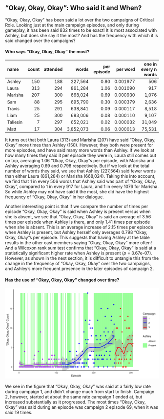 
## “Okay, Okay, Okay”: Who said it and When?

“Okay, Okay, Okay” has been said a lot over the two campaigns of
Critical Role. Looking just at the main campaign episodes, and only
during gameplay, it has been said 832 times to be exact\! It is most
associated with Ashley, but does she say it the most? And has the
frequency with which it is said changed over the campaigns?

#### Who says “Okay, Okay, Okay” the most?

| name     | count | attended |     words | per episode | per word | one in every n words |
| :------- | ----: | -------: | --------: | ----------: | -------: | -------------------: |
| Ashley   |   150 |      188 |   227,564 |        0.80 | 0.001977 |                  506 |
| Laura    |   313 |      294 |   861,284 |        1.06 | 0.001090 |                  917 |
| Marisha  |   207 |      300 |   668,024 |        0.69 | 0.000930 |                1,076 |
| Sam      |    88 |      295 |   695,790 |        0.30 | 0.000379 |                2,636 |
| Travis   |    25 |      291 |   638,841 |        0.09 | 0.000117 |                8,518 |
| Liam     |    25 |      300 |   683,006 |        0.08 | 0.000110 |                9,107 |
| Taliesin |     7 |      297 |   652,021 |        0.02 | 0.000032 |               31,049 |
| Matt     |    17 |      304 | 3,852,073 |        0.06 | 0.000013 |               75,531 |

It turns out that both Laura (313) and Marisha (207) have said “Okay,
Okay, Okay” more times than Ashley (150). However, they both were
present for more episodes, and have said many more words than Ashley. If
we look at how many times they said it per episode they were in, Laura
still comes out on top, averaging 1.06 “Okay, Okay, Okay”s per episode,
with Marisha and Ashley averaging 0.69 and 0.798 respectively. But if we
look at the total number of words they said, we see that Ashley
(227,564) said fewer words than either Laura (861,284) or Marisha
(668,024). Taking this into account, we find that 1 in every 506 words
that Ashley said was part of “Okay, Okay, Okay”, compared to 1 in every
917 for Laura, and 1 in every 1076 for Marisha. So while Ashley may not
have said it the most, she did have the highest frequency of “Okay,
Okay, Okay” in her dialogue.

Another interesting point is that if we compare the number of times per
episode “Okay, Okay, Okay” is said when Ashley is present versus when
she is absent, we see that “Okay, Okay, Okay” is said an average of 3.56
times per episode when Ashley is there, and only 1.41 times per episode
when she is absent. This is an average increase of 2.15 times per
episode when Ashley is present, but Ashley herself only averages 0.798
“Okay, Okay, Okay”s per episode. This suggests that having Ashley at
the table results in the other cast members saying “Okay, Okay, Okay”
more often\! And a Wilcoxon rank sum test confirms that “Okay, Okay,
Okay” is said at a statistically significant higher rate when Ashley is
present (*p* = 3.67e-07). However, as shown in the next section, it is
difficult to untangle this from the change in the frequency of “Okay,
Okay, Okay” over the two campaigns, and Ashley’s more frequent presence
in the later episodes of campaign 2.

#### Has the use of “Okay, Okay, Okay” changed over time?

![Okay](../plots/okay_okay_okay.png)

We see in the figure that “Okay, Okay, Okay” was said at a fairly low
rate during campaign 1, and didn’t change much from start to finish.
Campaign 2, however, started at about the same rate campaign 1 ended at,
but increased substantially as it progressed. The most times “Okay,
Okay, Okay” was said during an episode was campaign 2 episode 69, when
it was said 19 times.
